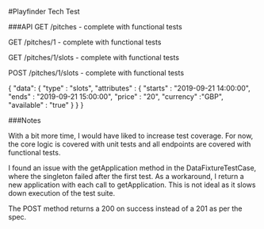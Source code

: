 #Playfinder Tech Test

###API
GET /pitches - complete with functional tests

GET /pitches/1 - complete with functional tests 

GET /pitches/1/slots - complete with functional tests 

POST /pitches/1/slots - complete with functional tests

{
	"data": 
		{
			"type" : "slots",
	    	"attributes" : {
	        	"starts" : "2019-09-21 14:00:00",
	            "ends" : "2019-09-21 15:00:00",
	            "price" : "20",
	            "currency"  :"GBP",
	            "available" : "true"
	        }
	    }
}

###Notes

With a bit more time, I would have liked to increase test coverage.
For now, the core logic is covered with unit tests and  all 
endpoints are covered with functional tests.

I found an issue with the getApplication method in the 
DataFixtureTestCase, where the singleton failed after the first test.
As a workaround, I return a new application with each call to 
getApplication. This is not ideal as it slows down execution of the 
test suite.

The POST method returns a 200 on success instead of a 201 as per the spec.


